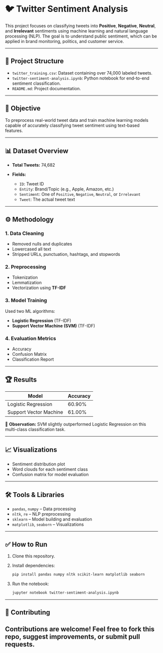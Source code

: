 # 🐦 Twitter Sentiment Analysis

This project focuses on classifying tweets into **Positive**, **Negative**, **Neutral**, and **Irrelevant** sentiments using machine learning and natural language processing (NLP). The goal is to understand public sentiment, which can be applied in brand monitoring, politics, and customer service.

---

## 📁 Project Structure

* `twitter_training.csv`: Dataset containing over 74,000 labeled tweets.
* `twitter-sentiment-analysis.ipynb`: Python notebook for end-to-end sentiment classification.
* `README.md`: Project documentation.

---

## 🧠 Objective

To preprocess real-world tweet data and train machine learning models capable of accurately classifying tweet sentiment using text-based features.

---

## 📊 Dataset Overview

* **Total Tweets:** 74,682
* **Fields:**

  * `ID`: Tweet ID
  * `Entity`: Brand/Topic (e.g., Apple, Amazon, etc.)
  * `Sentiment`: One of `Positive`, `Negative`, `Neutral`, or `Irrelevant`
  * `Tweet`: The actual tweet text

---

## ⚙️ Methodology

### 1. **Data Cleaning**

* Removed nulls and duplicates
* Lowercased all text
* Stripped URLs, punctuation, hashtags, and stopwords

### 2. **Preprocessing**

* Tokenization
* Lemmatization
* Vectorization using **TF-IDF**

### 3. **Model Training**

Used two ML algorithms:

* **Logistic Regression** (TF-IDF)
* **Support Vector Machine (SVM)** (TF-IDF)

### 4. **Evaluation Metrics**

* Accuracy
* Confusion Matrix
* Classification Report

---

## 🏆 Results

| Model                  | Accuracy |
| ---------------------- | -------- |
| Logistic Regression    | 60.90%   |
| Support Vector Machine | 61.00%   |

📌 **Observation:** SVM slightly outperformed Logistic Regression on this multi-class classification task.

---

## 📈 Visualizations

* Sentiment distribution plot
* Word clouds for each sentiment class
* Confusion matrix for model evaluation

---

## 🛠 Tools & Libraries

* `pandas`, `numpy` – Data processing
* `nltk`, `re` – NLP preprocessing
* `sklearn` – Model building and evaluation
* `matplotlib`, `seaborn` – Visualizations

---

## ✅ How to Run

1. Clone this repository.
2. Install dependencies:

   ```bash
   pip install pandas numpy nltk scikit-learn matplotlib seaborn
   ```
3. Run the notebook:

   ```bash
   jupyter notebook twitter-sentiment-analysis.ipynb
   ```

---

## 🤝 Contributing

Contributions are welcome! Feel free to fork this repo, suggest improvements, or submit pull requests.
---

